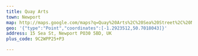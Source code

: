 ```yaml
---
title: Quay Arts
town: Newport
map: http://maps.google.com/maps?q=Quay%20Arts%2C%20Sea%20Street%2C%20Newport%2C%20Isle%20of%20Wight%2C%20GB%2C%20PO30%205BW
geo: '{"type":"Point","coordinates":[-1.2923512,50.7018043]}'
address: 15 Sea St, Newport PO30 5BD, UK
plus_code: 9C2WPP25+P3

---
```


